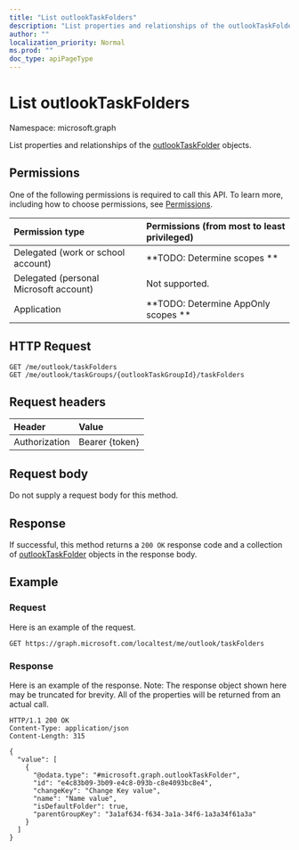 ```yaml
---
title: "List outlookTaskFolders"
description: "List properties and relationships of the outlookTaskFolder objects."
author: ""
localization_priority: Normal
ms.prod: ""
doc_type: apiPageType
---
```


# List outlookTaskFolders

Namespace: microsoft.graph

List properties and relationships of the [outlookTaskFolder](../resources/outlooktaskfolder.md) objects.

## Permissions
One of the following permissions is required to call this API. To learn more, including how to choose permissions, see [Permissions](/concepts/permissions-reference.md).

|Permission type|Permissions (from most to least privileged)|
|:---|:---|
|Delegated (work or school account)|**TODO: Determine scopes **|
|Delegated (personal Microsoft account)|Not supported.|
|Application|**TODO: Determine AppOnly scopes **|

## HTTP Request
<!-- {
  "blockType": "ignored"
}
-->
``` http
GET /me/outlook/taskFolders
GET /me/outlook/taskGroups/{outlookTaskGroupId}/taskFolders
```

## Request headers
|Header|Value|
|:---|:---|
|Authorization|Bearer {token}|

## Request body
Do not supply a request body for this method.

## Response
If successful, this method returns a `200 OK` response code and a collection of [outlookTaskFolder](../resources/outlooktaskfolder.md) objects in the response body.

## Example

### Request
Here is an example of the request.
<!-- {
  "blockType": "request",
  "name": "get_outlooktaskfolder"
}
-->
``` http
GET https://graph.microsoft.com/localtest/me/outlook/taskFolders
```

### Response
Here is an example of the response. Note: The response object shown here may be truncated for brevity. All of the properties will be returned from an actual call.
<!-- {
  "blockType": "response",
  "truncated": true,
  "@odata.type": "collection(microsoft.graph.outlooktaskfolder)"
}
-->
``` http
HTTP/1.1 200 OK
Content-Type: application/json
Content-Length: 315

{
  "value": [
    {
      "@odata.type": "#microsoft.graph.outlookTaskFolder",
      "id": "e4c83b09-3b09-e4c8-093b-c8e4093bc8e4",
      "changeKey": "Change Key value",
      "name": "Name value",
      "isDefaultFolder": true,
      "parentGroupKey": "3a1af634-f634-3a1a-34f6-1a3a34f61a3a"
    }
  ]
}
```

